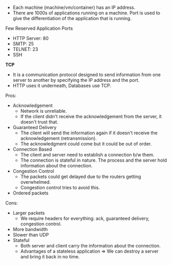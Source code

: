 * Each machine (machine/vm/container) has an IP address.
* There are 1000s of applications running on a machine. Port is used to give the differentiation of the application that is running.

Few Reserved Application Ports
* HTTP Server: 80
* SMTP: 25
* TELNET: 23
* SSH

**TCP**
* It is a communication protocol designed to send information from one server to another by specifying the IP address and the port.
* HTTP uses it underneath, Databases use TCP.

Pros:
* Acknowledgement
    * Network is unreliable.
    * If the client didn't receive the acknowledgement from the server, it doesn't trust that.
* Guaranteed Delivery
    * The client will send the information again if it doesn't receive the acknowledgement (retransmission).
    * The acknowledgment could come but it could be out of order.
* Connection Based
    * The client and server need to establish a connection b/w them.
    * The connection is stateful in nature. The process and the server hold information about the connection.
* Congestion Control
    * The packets could get delayed due to the routers getting overwhelmed.
    * Congestion control tries to avoid this.
* Ordered packets

Cons:
* Larger packets
    * We require headers for everything: ack, guaranteed delivery, congestion control.
* More bandwidth
* Slower than UDP
* Stateful
    * Both server and client carry the information about the connection.
    * Advantages of a stateless application => We can destroy a server and bring it back in no time.